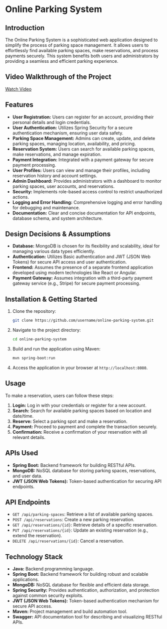 # Online Parking System

## Introduction
The Online Parking System is a sophisticated web application designed to simplify the process of parking space management. It allows users to effortlessly find available parking spaces, make reservations, and process payments securely. This system benefits both users and administrators by providing a seamless and efficient parking experience.


## Video Walkthrough of the Project
[Watch Video](https://youtube.com)

## Features
- **User Registration:** Users can register for an account, providing their personal details and login credentials.
- **User Authentication:** Utilizes Spring Security for a secure authentication mechanism, ensuring user data safety.
- **Parking Space Management:** Admins can create, update, and delete parking spaces, managing location, availability, and pricing.
- **Reservation System:** Users can search for available parking spaces, make reservations, and manage expiration.
- **Payment Integration:** Integrated with a payment gateway for secure payment processing.
- **User Profiles:** Users can view and manage their profiles, including reservation history and account settings.
- **Admin Dashboard:** Provides administrators with a dashboard to monitor parking spaces, user accounts, and reservations.
- **Security:** Implements role-based access control to restrict unauthorized actions.
- **Logging and Error Handling:** Comprehensive logging and error handling for debugging and maintenance.
- **Documentation:** Clear and concise documentation for API endpoints, database schema, and system architecture.

## Design Decisions & Assumptions
- **Database:** MongoDB is chosen for its flexibility and scalability, ideal for managing various data types efficiently.
- **Authentication:** Utilizes Basic authentication and JWT (JSON Web Tokens) for secure API access and user authentication.
- **Frontend:** Assumes the presence of a separate frontend application developed using modern technologies like React or Angular.
- **Payment Gateway:** Assumes integration with a third-party payment gateway service (e.g., Stripe) for secure payment processing.

## Installation & Getting Started
1. Clone the repository:
   ```bash
   git clone https://github.com/username/online-parking-system.git
   ```

2. Navigate to the project directory:
   ```bash
   cd online-parking-system
   ```

3. Build and run the application using Maven:
   ```bash
   mvn spring-boot:run
   ```

4. Access the application in your browser at `http://localhost:8080`.

## Usage
To make a reservation, users can follow these steps:
1. **Login:** Log in with your credentials or register for a new account.
2. **Search:** Search for available parking spaces based on location and date/time.
3. **Reserve:** Select a parking spot and make a reservation.
4. **Payment:** Proceed to payment and complete the transaction securely.
5. **Confirmation:** Receive a confirmation of your reservation with all relevant details.

## APIs Used
- **Spring Boot:** Backend framework for building RESTful APIs.
- **MongoDB:** NoSQL database for storing parking spaces, reservations, and user data.
- **JWT (JSON Web Tokens):** Token-based authentication for securing API endpoints.

## API Endpoints
- `GET /api/parking-spaces`: Retrieve a list of available parking spaces.
- `POST /api/reservations`: Create a new parking reservation.
- `GET /api/reservations/{id}`: Retrieve details of a specific reservation.
- `PUT /api/reservations/{id}`: Update an existing reservation (e.g., extend the reservation).
- `DELETE /api/reservations/{id}`: Cancel a reservation.

## Technology Stack
- **Java:** Backend programming language.
- **Spring Boot:** Backend framework for building robust and scalable applications.
- **MongoDB:** NoSQL database for flexible and efficient data storage.
- **Spring Security:** Provides authentication, authorization, and protection against common security exploits.
- **JWT (JSON Web Tokens):** Token-based authentication mechanism for secure API access.
- **Maven:** Project management and build automation tool.
- **Swagger:** API documentation tool for describing and visualizing RESTful APIs.
